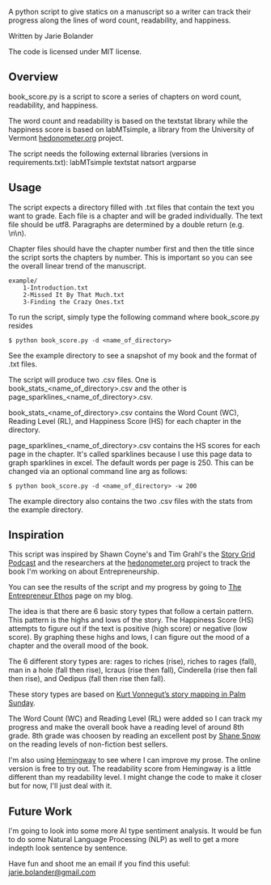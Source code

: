 A python script to give statics on a manuscript so a writer can track their
progress along the lines of word count, readability, and happiness.

Written by Jarie Bolander

The code is licensed under MIT license.

Overview
-------------------------------------------------------------------------------
book_score.py is a script to score a series of chapters on word count, 
readability, and happiness.

The word count and readability is based on the textstat library while the happiness 
score is based on labMTsimple, a library from the University of Vermont 
[hedonometer.org](http://hedonometer.org) project.

The script needs the following external libraries (versions in requirements.txt):
	labMTsimple
	textstat
	natsort
	argparse

Usage
-------------------------------------------------------------------------------

The script expects a directory filled with .txt files that contain the text you 
want to grade. Each file is a chapter and will be graded individually. The text file 
should be utf8. Paragraphs are determined by a double return (e.g. \n\n).

Chapter files should have the chapter number first and then the title since the script
sorts the chapters by number. This is important so you can see the overall linear 
trend of the manuscript.

	example/
		1-Introduction.txt
		2-Missed It By That Much.txt
		3-Finding the Crazy Ones.txt

To run the script, simply type the following command where book_score.py resides

	$ python book_score.py -d <name_of_directory>

See the example directory to see a snapshot of my book and the format of .txt files.

The script will produce two .csv files. One is book_stats_<name_of_directory>.csv and 
the other is page_sparklines_<name_of_directory>.csv.

book_stats_<name_of_directory>.csv contains the Word Count (WC), Reading Level (RL), 
and Happiness Score (HS) for each chapter in the directory.

page_sparklines_<name_of_directory>.csv contains the HS scores for each page in 
the chapter. It's called sparklines because I use this page data to graph sparklines
in excel. The default words per page is 250. This can be changed via an optional 
command line arg as follows:

	$ python book_score.py -d <name_of_directory> -w 200

The example directory also contains the two .csv files with the stats from the
example directory.

Inspiration
-------------------------------------------------------------------------------

This script was inspired by Shawn Coyne's and Tim Grahl's the [Story Grid Podcast](http://www.storygrid.com/) 
and the researchers at the [hedonometer.org](http://hedonometer.org) project to
track the book I'm working on about Entrepreneurship.

You can see the results of the script and my progress by going to
[The Entrepreneur Ethos]() page on my blog.

The idea is that there are 6 basic story types that follow a certain pattern. This
pattern is the highs and lows of the story. The Happiness Score (HS) attempts to
figure out if the text is positive (high score) or negative (low score). By
graphing these highs and lows, I can figure out the mood of a chapter
and the overall mood of the book.

The 6 different story types are: rages to riches (rise), riches to rages (fall), 
man in a hole (fall then rise), Icraus (rise then fall), 
Cinderella (rise then fall then rise), and Oedipus (fall then rise then fall).

These story types are based on [Kurt Vonnegut’s story mapping in Palm Sunday](http://www.theatlantic.com/technology/archive/2016/07/the-six-main-arcs-in-storytelling-identified-by-a-computer/490733/).

The Word Count (WC) and Reading Level (RL) were added so I can track my progress
and make the overall book have a reading level of around 8th grade. 8th grade
was choosen by reading an excellent post by [Shane Snow](https://www.linkedin.com/pulse/how-much-does-reading-level-matter-shane-snow) on
the reading levels of non-fiction best sellers.

I'm also using [Hemingway](http://www.hemingwayapp.com/) to see where I can 
improve my prose. The online version is free to try out. The readability score
from Hemingway is a little different than my readability level. I might change
the code to make it closer but for now, I'll just deal with it.

Future Work
-------------------------------------------------------------------------------

I'm going to look into some more AI type sentiment analysis. It would be fun to
do some Natural Language Processing (NLP) as well to get a more indepth look sentence
by sentence. 

Have fun and shoot me an email if you find this useful: jarie.bolander@gmail.com

